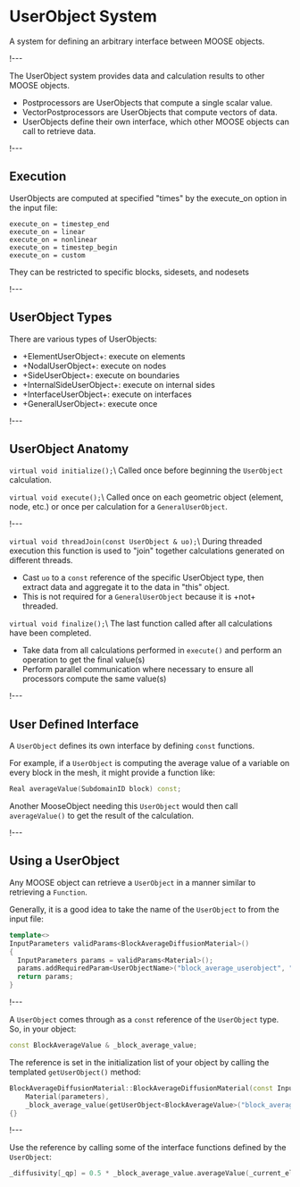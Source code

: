 # UserObject System

A system for defining an arbitrary interface between MOOSE objects.

!---

The UserObject system provides data and calculation results to other MOOSE objects.

- Postprocessors are UserObjects that compute a single scalar value.
- VectorPostprocessors are UserObjects that compute vectors of data.
- UserObjects define their own interface, which other MOOSE objects can call to retrieve data.

!---

## Execution

UserObjects are computed at specified "times" by the execute_on option in the input file:

```text
execute_on = timestep_end
execute_on = linear
execute_on = nonlinear
execute_on = timestep_begin
execute_on = custom
```

They can be restricted to specific blocks, sidesets, and nodesets

!---

## UserObject Types

There are various types of UserObjects:

- +ElementUserObject+: execute on elements
- +NodalUserObject+: execute on nodes
- +SideUserObject+: execute on boundaries
- +InternalSideUserObject+: execute on internal sides
- +InterfaceUserObject+: execute on interfaces
- +GeneralUserObject+: execute once

!---

## UserObject Anatomy

`virtual void initialize();`\\
Called once before beginning the `UserObject` calculation.

`virtual void execute();`\\
Called once on each geometric object (element, node, etc.) or once per calculation for a
`GeneralUserObject`.

!---

`virtual void threadJoin(const UserObject & uo);`\\
During threaded execution this function is used to "join" together calculations generated on
different threads.

- Cast `uo` to a `const` reference of the specific UserObject type,
  then extract data and aggregate it to the data in "this" object.
- This is not required for a `GeneralUserObject` because it is +not+ threaded.

`virtual void finalize();`\\
The last function called after all calculations have been completed.

- Take data from all calculations performed in `execute()` and perform an operation to get the final
  value(s)
- Perform parallel communication where necessary to ensure all processors compute the same value(s)

!---

## User Defined Interface

A `UserObject` defines its own interface by defining `const` functions.

For example, if a `UserObject` is computing the average value of a variable on every block in the
mesh, it might provide a function like:

```cpp
Real averageValue(SubdomainID block) const;
```

Another MooseObject needing this `UserObject` would then call `averageValue()` to get the result of
the calculation.

!---

## Using a UserObject

Any MOOSE object can retrieve a `UserObject` in a manner similar to retrieving a `Function`.

Generally, it is a good idea to take the name of the `UserObject` to from the input file:

```cpp
template<>
InputParameters validParams<BlockAverageDiffusionMaterial>()
{
  InputParameters params = validParams<Material>();
  params.addRequiredParam<UserObjectName>("block_average_userobject", "Computes the ...");
  return params;
}
```

!---

A `UserObject` comes through as a `const` reference of the `UserObject` type. So, in your object:

```cpp
const BlockAverageValue & _block_average_value;
```

The reference is set in the initialization list of your object by calling the templated
`getUserObject()` method:

```cpp
BlockAverageDiffusionMaterial::BlockAverageDiffusionMaterial(const InputParameters & parameters) :
    Material(parameters),
    _block_average_value(getUserObject<BlockAverageValue>("block_average_userobject"))
{}
```

!---

Use the reference by calling some of the interface functions defined by the `UserObject`:

```cpp
_diffusivity[_qp] = 0.5 * _block_average_value.averageValue(_current_elem->subdomain_id());
```
